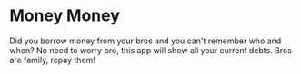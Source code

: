 # Money Money
Did you borrow money from your bros and you can't remember who and when? 
No need to worry bro, this app will show all your current debts. Bros are family, repay them! 